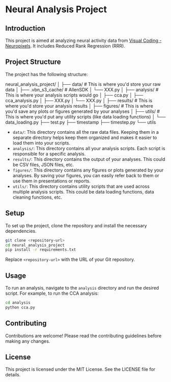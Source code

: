# Neural Analysis Project



## Introduction



This project is aimed at analyzing neural activity data from [Visual Coding - Neuropixels](https://allensdk.readthedocs.io/en/latest/visual_coding_neuropixels.html). It includes Reduced Rank Regression (RRR).



## Project Structure



The project has the following structure:

neural_analysis_project/
│
├── data/  # This is where you'd store your raw data
│   ├── .vbn_s3_cache/ # AllenSDK
│   └── XXX.py
│
├── analysis/  # This is where your analysis scripts would go
│   ├── cca.py
│   ├── cca_analysis.py
│   ├── XXX.py
│   └── XXX.py
│
├── results/  # This is where you'd store your analysis results
│
├── figures/  # This is where you'd save any plots or figures generated by your analyses
│
├── utils/  # This is where you'd put any utility scripts (like data loading functions)
│  └── data_loading.py
├── test.py
├── timestamp
├── timestep.py
└── utils



- `data/`: This directory contains all the raw data files. Keeping them in a separate directory helps keep them organized and makes it easier to load them into your scripts.
- `analysis/`: This directory contains all your analysis scripts. Each script is responsible for a specific analysis.
- `results/`: This directory contains the output of your analyses. This could be CSV files, JSON files, etc.
- `figures/`: This directory contains any figures or plots generated by your analyses. By saving your figures, you can easily refer back to them or use them in presentations or reports.
- `utils/`: This directory contains utility scripts that are used across multiple analysis scripts. This could be data loading functions, data cleaning functions, etc.



## Setup

To set up the project, clone the repository and install the necessary dependencies.

```bash
git clone <repository-url>
cd neural_analysis_project
pip install -r requirements.txt
```

Replace `<repository-url>` with the URL of your Git repository.



## Usage

To run an analysis, navigate to the `analysis` directory and run the desired script. For example, to run the CCA analysis:

```bash
cd analysis
python cca.py
```



## Contributing

Contributions are welcome! Please read the contributing guidelines before making any changes.



## License

This project is licensed under the MIT License. See the LICENSE file for details.
